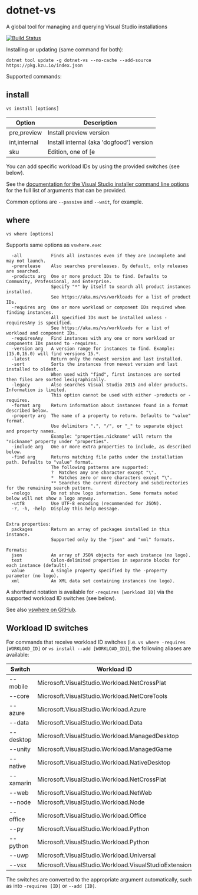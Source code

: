 # dotnet-vs

A global tool for managing and querying Visual Studio installations

[![Build Status](https://dev.azure.com/kzu/oss/_apis/build/status/dotnet-vs?branchName=master)](https://dev.azure.com/kzu/oss/_build/latest?definitionId=32&branchName=master)

Installing or updating (same command for both):

```
dotnet tool update -g dotnet-vs --no-cache --add-source https://pkg.kzu.io/index.json
```

Supported commands:

## install

```
vs install [options]
```

|   Option   | Description                |
|------------|----------------------------|
|pre,preview |Install preview version     |
|int,internal|Install internal (aka 'dogfood') version |
|sku         |Edition, one of [e|ent|enterprise], [p|pro|professional] or [c|com|community] |

You can add specific workload IDs by using the provided switches (see below).

See the [documentation for the Visual Studio installer command line options](https://docs.microsoft.com/en-us/visualstudio/install/use-command-line-parameters-to-install-visual-studio?view=vs-2019#install-options) 
for the full list of arguments that can be provided.

Common options are `--passive` and `--wait`, for example.

## where

```
vs where [options]
```

Supports same options as `vswhere.exe`:

```
  -all           Finds all instances even if they are incomplete and may not launch.
  -prerelease    Also searches prereleases. By default, only releases are searched.
  -products arg  One or more product IDs to find. Defaults to Community, Professional, and Enterprise.
                 Specify "*" by itself to search all product instances installed.
                 See https://aka.ms/vs/workloads for a list of product IDs.
  -requires arg  One or more workload or component IDs required when finding instances.
                 All specified IDs must be installed unless -requiresAny is specified.
                 See https://aka.ms/vs/workloads for a list of workload and component IDs.
  -requiresAny   Find instances with any one or more workload or components IDs passed to -requires.
  -version arg   A version range for instances to find. Example: [15.0,16.0) will find versions 15.*.
  -latest        Return only the newest version and last installed.
  -sort          Sorts the instances from newest version and last installed to oldest.
                 When used with "find", first instances are sorted then files are sorted lexigraphically.
  -legacy        Also searches Visual Studio 2015 and older products. Information is limited.
                 This option cannot be used with either -products or -requires.
  -format arg    Return information about instances found in a format described below.
  -property arg  The name of a property to return. Defaults to "value" format.
                 Use delimiters ".", "/", or "_" to separate object and property names.
                 Example: "properties.nickname" will return the "nickname" property under "properties".
  -include arg   One or more extra properties to include, as described below.
  -find arg      Returns matching file paths under the installation path. Defaults to "value" format.
                 The following patterns are supported:
                 ?  Matches any one character except "\".
                 *  Matches zero or more characters except "\".
                 ** Searches the current directory and subdirectories for the remaining search pattern.
  -nologo        Do not show logo information. Some formats noted below will not show a logo anyway.
  -utf8          Use UTF-8 encoding (recommended for JSON).
  -?, -h, -help  Display this help message.


Extra properties:
  packages       Return an array of packages installed in this instance.
                 Supported only by the "json" and "xml" formats.

Formats:
  json           An array of JSON objects for each instance (no logo).
  text           Colon-delimited properties in separate blocks for each instance (default).
  value          A single property specified by the -property parameter (no logo).
  xml            An XML data set containing instances (no logo).
```

A shorthand notation is available for `-requires [workload ID]` via the supported 
workload ID switches (see below).

See also [vswhere on GitHub](https://github.com/microsoft/vswhere).

## Workload ID switches

For commands that receive workload ID switches (i.e. `vs where -requires [WORKLOAD_ID]` or 
`vs install --add [WORKLOAD_ID]`), the following aliases are available:

|  Switch   | Workload ID |
|-----------|----------------------------|
| --mobile  | Microsoft.VisualStudio.Workload.NetCrossPlat |
| --core    | Microsoft.VisualStudio.Workload.NetCoreTools |
| --azure   | Microsoft.VisualStudio.Workload.Azure |
| --data    | Microsoft.VisualStudio.Workload.Data |
| --desktop | Microsoft.VisualStudio.Workload.ManagedDesktop |
| --unity   | Microsoft.VisualStudio.Workload.ManagedGame |
| --native  | Microsoft.VisualStudio.Workload.NativeDesktop |
| --xamarin | Microsoft.VisualStudio.Workload.NetCrossPlat |
| --web     | Microsoft.VisualStudio.Workload.NetWeb |
| --node    | Microsoft.VisualStudio.Workload.Node |
| --office  | Microsoft.VisualStudio.Workload.Office |
| --py      | Microsoft.VisualStudio.Workload.Python |
| --python  | Microsoft.VisualStudio.Workload.Python |
| --uwp     | Microsoft.VisualStudio.Workload.Universal |
| --vsx     | Microsoft.VisualStudio.Workload.VisualStudioExtension |

The switches are converted to the appropriate argument automatically, such as into 
`-requires [ID]` or `--add [ID]`.
